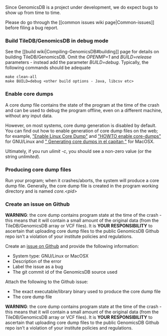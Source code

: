 Since GenomicsDB is a project under development, we do expect bugs to show up from time to time.

Please do go through the [[common issues wiki page|Common-issues]] before filing a bug report. 

### Build TileDB/GenomicsDB in debug mode
See the [[build wiki|Compiling-GenomicsDB#building]] page for details on building TileDB/GenomicsDB. Omit the _OPENMP=1_ and _BUILD=release_ parameters - instead add the parameter _BUILD=debug_. Typically, the following commands should be adequate

    make clean-all
    make BUILD=debug <other build options - Java, libcsv etc>

### Enable core dumps
A core dump file contains the state of the program at the time of the crash and can be used to debug the program offline, even on a different machine, without any input data.

However, on most systems, core dump generation is disabled by default. You can find out how to enable generation of core dump files on the web; for example, ["Enable Linux Core Dump"](http://www.idimmu.net/2013/06/21/enable-linux-core-dump/) and ["HOWTO enable core-dumps"](http://en.linuxreviews.org/HOWTO_enable_core-dumps) for GNU/Linux and [" Generating core dumps in el capitan "](https://forums.developer.apple.com/thread/43006) for MacOSX.

Ultimately, if you run _ulimit -c_, you should see a non-zero value (or the string _unlimited_).

### Producing core dump files
Run your program; when it crashes/aborts, the system will produce a core dump file. Generally, the core dump file is created in the program working directory and is named _core.\<pid\>_

### Create an issue on Github
**WARNING**: the core dump contains program state at the time of the crash - this means that it will contain a small amount of the original data (from the TileDB/GenomicsDB array or VCF files). It is **YOUR RESPONSIBILITY** to ascertain that uploading core dump files to the public GenomicsDB Github repo isn't a violation of your institute policies and regulations.

Create an [issue on Github](https://github.com/Intel-HLS/GenomicsDB/issues) and provide the following information:
* System type: GNU/Linux or MacOSX
* Description of the error
* Label the issue as a bug
* The git commit id of the GenomicsDB source used

Attach the following to the Github issue:
* The exact executable/library binary used to produce the core dump file
* The core dump file

**WARNING**: the core dump contains program state at the time of the crash - this means that it will contain a small amount of the original data (from the TileDB/GenomicsDB array or VCF files). It is **YOUR RESPONSIBILITY** to ascertain that uploading core dump files to the public GenomicsDB Github repo isn't a violation of your institute policies and regulations.